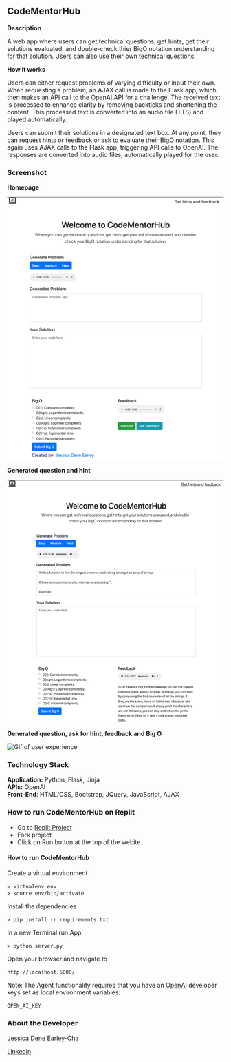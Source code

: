 CodeMentorHub
--------

**Description**

A web app where users can get technical questions, get hints, get their solutions evaluated, and double-check thier BigO notation understanding for that solution. Users can also use their own technical questions.  

**How it works**

Users can either request problems of varying difficulty or input their own. When requesting a problem, an AJAX call is made to the Flask app, which then makes an API call to the OpenAI API for a challenge. The received text is processed to enhance clarity by removing backticks and shortening the content. This processed text is converted into an audio file (TTS) and played automatically.

Users can submit their solutions in a designated text box. At any point, they can request hints or feedback or ask to evaluate their BigO notation. This again uses AJAX calls to the Flask app, triggering API calls to OpenAI. The responses are converted into audio files, automatically played for the user.



### Screenshot

**Homepage**

<img src="static/img/homepage.png">

**Generated question and hint**

<img src="static/img/homepage-question-hint.png">

**Generated question, ask for hint, feedback and Big O**

![Gif of user experience](static/img/CodeMentorHub.gif)


### Technology Stack

**Application:** Python, Flask, Jinja    
**APIs:** OpenAI  
**Front-End**: HTML/CSS, Bootstrap, JQuery, JavaScript, AJAX    



### How to run CodeMentorHub on Replit

- Go to [Replit Project](https://replit.com/@jessicawantsstu/whiteboarding-practice)
- Fork project
- Click on Run button at the top of the webite



#### How to run CodeMentorHub


Create a virtual environment 

```
> virtualenv env
> source env/bin/activate
```

Install the dependencies

```
> pip install -r requirements.txt
```

In a new Terminal run App
```
> python server.py
```


Open your browser and navigate to 

```
http://localhost:5000/
```


Note: The Agent functionality requires that you have an [OpenAI](https://platform.openai.com/api-keys) developer keys set as local environment variables:

```
OPEN_AI_KEY
```


### About the Developer    

[Jessica Dene Earley-Cha](https://jessicadeneearley-cha.com/jessica)


[Linkedin](https://www.linkedin.com/in/jessicaearley)    
